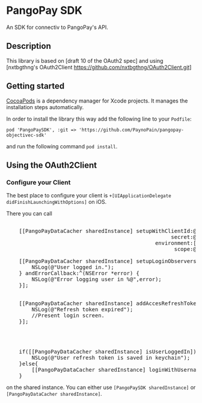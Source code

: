 # PangoPay SDK

An SDK for connectiv to PangoPay's API.

## Description

This library is based on [draft 10 of the OAuth2 spec] and using  [nxtbgthng's OAuth2Client https://github.com/nxtbgthng/OAuth2Client.git]

## Getting started

[CocoaPods](http://cocoapods.org/) is a dependency manager for Xcode projects. It manages the installation steps automatically.

In order to install the library this way add the following line to your `Podfile`:

```pod 'PangoPaySDK', :git => 'https://github.com/PaynoPain/pangopay-objectivec-sdk'```

and run the following command `pod install`.

## Using the OAuth2Client

### Configure your Client

The best place to configure your client is `+[UIApplicationDelegate didFinishLaunchingWithOptions]` on iOS. 

There you can call 

<pre>

    [[PangoPayDataCacher sharedInstance] setupWithClientId:@""
                                                    secret:@""
                                               environment:[[PNPSandboxEnvironment alloc] init]
                                                     scope:@[@"basic"]];
    
    [[PangoPayDataCacher sharedInstance] setupLoginObserversWithSuccessCallback:^{
        NSLog(@"User logged in.");
    } andErrorCallback:^(NSError *error) {
        NSLog(@"Error logging user in %@",error);
    }];
    
    
    [[PangoPayDataCacher sharedInstance] addAccesRefreshTokenExpiryObserver:^{
        NSLog(@"Refresh token expired");
        //Present login screen.
    }];
    
    

    
    if([[PangoPayDataCacher sharedInstance] isUserLoggedIn]){
        NSLog(@"User refresh token is saved in keychain");
    }else{
        [[PangoPayDataCacher sharedInstance] loginWithUsername:@"demo" andPassword:@"1234"];
    }
</pre>


on the shared instance. You can either use `[PangoPaySDK sharedInstance]` or `[PangoPayDataCacher sharedInstance]`.


